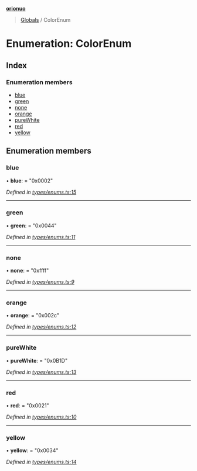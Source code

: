 **[orionuo](../README.md)**

> [Globals](../globals.md) / ColorEnum

# Enumeration: ColorEnum

## Index

### Enumeration members

* [blue](colorenum.md#blue)
* [green](colorenum.md#green)
* [none](colorenum.md#none)
* [orange](colorenum.md#orange)
* [pureWhite](colorenum.md#purewhite)
* [red](colorenum.md#red)
* [yellow](colorenum.md#yellow)

## Enumeration members

### blue

•  **blue**:  = "0x0002"

*Defined in [types/enums.ts:15](https://github.com/msviha/orionuo/blob/692d718/src/types/enums.ts#L15)*

___

### green

•  **green**:  = "0x0044"

*Defined in [types/enums.ts:11](https://github.com/msviha/orionuo/blob/692d718/src/types/enums.ts#L11)*

___

### none

•  **none**:  = "0xffff"

*Defined in [types/enums.ts:9](https://github.com/msviha/orionuo/blob/692d718/src/types/enums.ts#L9)*

___

### orange

•  **orange**:  = "0x002c"

*Defined in [types/enums.ts:12](https://github.com/msviha/orionuo/blob/692d718/src/types/enums.ts#L12)*

___

### pureWhite

•  **pureWhite**:  = "0x0B1D"

*Defined in [types/enums.ts:13](https://github.com/msviha/orionuo/blob/692d718/src/types/enums.ts#L13)*

___

### red

•  **red**:  = "0x0021"

*Defined in [types/enums.ts:10](https://github.com/msviha/orionuo/blob/692d718/src/types/enums.ts#L10)*

___

### yellow

•  **yellow**:  = "0x0034"

*Defined in [types/enums.ts:14](https://github.com/msviha/orionuo/blob/692d718/src/types/enums.ts#L14)*
